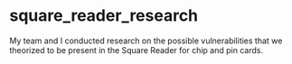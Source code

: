 # square_reader_research
My team and I conducted research on the possible vulnerabilities that we theorized to be present in the Square Reader for chip and pin cards.
